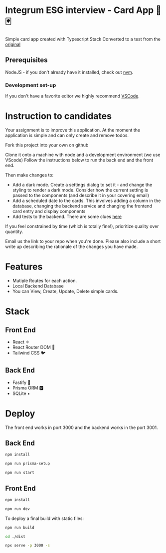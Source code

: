 #  Integrum ESG interview - Card App 🎴🃏

Simple card app created with Typescript Stack
Converted to a test from the [original](https://github.com/ThomiWidescreen/card-app-typescript) 

## Prerequisites

NodeJS - if you don't already have it installed, check out [nvm](https://github.com/nvm-sh/nvm).

### Development set-up
If you don't have a favorite editor we highly recommend [VSCode](https://code.visualstudio.com).

# Instruction to candidates

Your assignment is to improve this application. At the moment the application is simple and can only create and remove todos.

Fork this project into your own on github

Clone it onto a machine with node and a development environment (we use VScode)
Follow the instructions below to run the back end and the front end.

Then make changes to:
- Add a dark mode. Create a settings dialog to set it - and change the styling to render a dark mode. Consider how the current setting is passed to the components (and describe it in your covering email)
- Add a scheduled date to the cards. This involves adding a column in the database, changing the backend service and changing the frontend card entry and display components
- Add tests to the backend. There are some clues [here](https://www.fastify.io/docs/latest/Guides/Testing/)

If you feel constrained by time (which is totally fine!), prioritize quality over quantity.

Email us the link to your repo when you're done. Please also include a short write up describing the rationale of the changes you have made.

# Features

- Mutiple Routes for each action.
- Local Backend Database
- You can View, Create, Update, Delete simple cards.

# Stack

## Front End

- React ⚛
- React Router DOM 🔀
- Tailwind CSS 🐦

## Back End

- Fastify 🚀
- Prisma ORM 🅿
- SQLite ▪

# Deploy

The front end works in port 3000 and the backend works in the port 3001.

## Back End

```bash
npm install

npm run prisma-setup

npm run start
```

## Front End

```bash
npm install

npm run dev
```

To deploy a final build with static files:

```bash
npm run build

cd ./dist

npx serve -p 3000 -s
```
